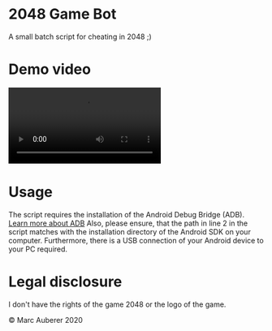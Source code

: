 # 2048 Game Bot
A small batch script for cheating in 2048 ;)

# Demo video
![![Demo video](https://upload.wikimedia.org/wikipedia/commons/thumb/1/18/2048_logo.svg/1200px-2048_logo.svg.png)](https://github.com/marcauberer/2048-game-bot/blob/master/screen-recording.mp4?raw=true)

# Usage
The script requires the installation of the Android Debug Bridge (ADB). [Learn more about ADB](https://www.xda-developers.com/install-adb-windows-macos-linux/)
Also, please ensure, that the path in line 2 in the script matches with the installation directory of the Android SDK on your computer.
Furthermore, there is a USB connection of your Android device to your PC required.

# Legal disclosure
I don't have the rights of the game 2048 or the logo of the game.

© Marc Auberer 2020